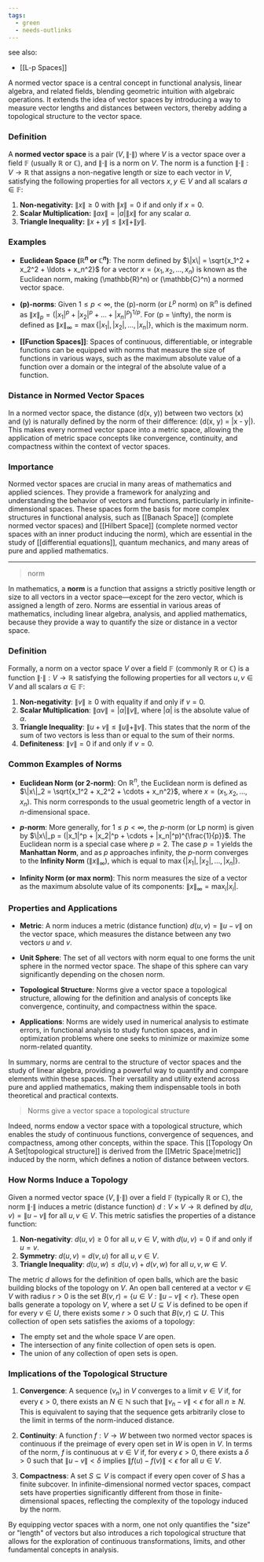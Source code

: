 ```yaml
---
tags:
  - green
  - needs-outlinks
---
```

see also:
- [[L-p Spaces]]

A normed vector space is a central concept in functional analysis, linear algebra, and related fields, blending geometric intuition with algebraic operations. It extends the idea of vector spaces by introducing a way to measure vector lengths and distances between vectors, thereby adding a topological structure to the vector space.

### Definition

A **normed vector space** is a pair $(V, \|\cdot\|)$ where $V$ is a vector space over a field $\mathbb{F}$ (usually $\mathbb{R}$ or $\mathbb{C})$, and $\|\cdot\|$ is a norm on $V$. The norm is a function $\|\cdot\|: V \rightarrow \mathbb{R}$ that assigns a non-negative length or size to each vector in $V$, satisfying the following properties for all vectors $x, y \in V$ and all scalars $a \in \mathbb{F}$:

1. **Non-negativity:** $\|x\| \geq 0$ with $\|x\| = 0$ if and only if $x = 0$.
2. **Scalar Multiplication:** $\|ax\| = |a|\|x\|$ for any scalar $a$.
3. **Triangle Inequality:** $\|x + y\| \leq \|x\| + \|y\|$.

### Examples

- **Euclidean Space ($\mathbb{R}^n$ or $\mathbb{C}^n$)**: The norm defined by $\|x\| = \sqrt{x_1^2 + x_2^2 + \ldots + x_n^2}$ for a vector $x = (x_1, x_2, \ldots, x_n)$ is known as the Euclidean norm, making \(\mathbb{R}^n\) or \(\mathbb{C}^n\) a normed vector space.

- **\(p\)-norms**: Given $1 \leq p < \infty$, the \(p\)-norm (or $L^p$ norm) on $\mathbb{R}^n$ is defined as $\|x\|_p = (|x_1|^p + |x_2|^p + \ldots + |x_n|^p)^{1/p}$. For \(p = \infty\), the norm is defined as $\|x\|_\infty = \max\{|x_1|, |x_2|, \ldots, |x_n|\}$, which is the maximum norm.

- **[[Function Spaces]]**: Spaces of continuous, differentiable, or integrable functions can be equipped with norms that measure the size of functions in various ways, such as the maximum absolute value of a function over a domain or the integral of the absolute value of a function.

### Distance in Normed Vector Spaces

In a normed vector space, the distance \(d(x, y)\) between two vectors \(x\) and \(y\) is naturally defined by the norm of their difference: \(d(x, y) = \|x - y\|\). This makes every normed vector space into a metric space, allowing the application of metric space concepts like convergence, continuity, and compactness within the context of vector spaces.

### Importance

Normed vector spaces are crucial in many areas of mathematics and applied sciences. They provide a framework for analyzing and understanding the behavior of vectors and functions, particularly in infinite-dimensional spaces. These spaces form the basis for more complex structures in functional analysis, such as [[Banach Space]] (complete normed vector spaces) and [[Hilbert Space]] (complete normed vector spaces with an inner product inducing the norm), which are essential in the study of [[differential equations]], quantum mechanics, and many areas of pure and applied mathematics.

---

> norm

In mathematics, a **norm** is a function that assigns a strictly positive length or size to all vectors in a vector space—except for the zero vector, which is assigned a length of zero. Norms are essential in various areas of mathematics, including linear algebra, analysis, and applied mathematics, because they provide a way to quantify the size or distance in a vector space. 

### Definition

Formally, a norm on a vector space $V$ over a field $\mathbb{F}$ (commonly $\mathbb{R}$ or $\mathbb{C}$) is a function $\|\cdot\|: V \rightarrow \mathbb{R}$ satisfying the following properties for all vectors $u, v \in V$ and all scalars $\alpha \in \mathbb{F}$:

1. **Non-negativity**: $\|v\| \geq 0$ with equality if and only if $v = 0$.
2. **Scalar Multiplication**: $\|\alpha v\| = |\alpha| \|v\|$, where $|\alpha|$ is the absolute value of $\alpha$.
3. **Triangle Inequality**: $\|u + v\| \leq \|u\| + \|v\|$. This states that the norm of the sum of two vectors is less than or equal to the sum of their norms.
4. **Definiteness**: $\|v\| = 0$ if and only if $v = 0$.

### Common Examples of Norms

- **Euclidean Norm (or 2-norm)**: On $\mathbb{R}^n$, the Euclidean norm is defined as $\|x\|_2 = \sqrt{x_1^2 + x_2^2 + \cdots + x_n^2}$, where $x = (x_1, x_2, ..., x_n)$. This norm corresponds to the usual geometric length of a vector in $n$-dimensional space.

- **$p$-norm**: More generally, for $1 \leq p < \infty$, the $p$-norm (or Lp norm) is given by $\|x\|_p = (|x_1|^p + |x_2|^p + \cdots + |x_n|^p)^{\frac{1}{p}}$. The Euclidean norm is a special case where $p=2$. The case $p=1$ yields the **Manhattan Norm**, and as $p$ approaches infinity, the $p$-norm converges to the **Infinity Norm** ($\|x\|_\infty$), which is equal to $\max\{|x_1|, |x_2|, ..., |x_n|\}$.

- **Infinity Norm (or max norm)**: This norm measures the size of a vector as the maximum absolute value of its components: $\|x\|_\infty = \max_{i} |x_i|$.

### Properties and Applications

- **Metric**: A norm induces a metric (distance function) $d(u, v) = \|u - v\|$ on the vector space, which measures the distance between any two vectors $u$ and $v$.

- **Unit Sphere**: The set of all vectors with norm equal to one forms the unit sphere in the normed vector space. The shape of this sphere can vary significantly depending on the chosen norm.

- **Topological Structure**: Norms give a vector space a topological structure, allowing for the definition and analysis of concepts like convergence, continuity, and compactness within the space.

- **Applications**: Norms are widely used in numerical analysis to estimate errors, in functional analysis to study function spaces, and in optimization problems where one seeks to minimize or maximize some norm-related quantity.

In summary, norms are central to the structure of vector spaces and the study of linear algebra, providing a powerful way to quantify and compare elements within these spaces. Their versatility and utility extend across pure and applied mathematics, making them indispensable tools in both theoretical and practical contexts.

>Norms give a vector space a topological structure

Indeed, norms endow a vector space with a topological structure, which enables the study of continuous functions, convergence of sequences, and compactness, among other concepts, within the space. This [[Topology On A Set|topological structure]] is derived from the [[Metric Space|metric]] induced by the norm, which defines a notion of distance between vectors.

### How Norms Induce a Topology

Given a normed vector space $(V, \|\cdot\|)$ over a field $\mathbb{F}$ (typically $\mathbb{R}$ or $\mathbb{C}$), the norm $\|\cdot\|$ induces a metric (distance function) $d: V \times V \rightarrow \mathbb{R}$ defined by $d(u, v) = \|u - v\|$ for all $u, v \in V$. This metric satisfies the properties of a distance function:

1. **Non-negativity**: $d(u, v) \geq 0$ for all $u, v \in V$, with $d(u, v) = 0$ if and only if $u = v$.
2. **Symmetry**: $d(u, v) = d(v, u)$ for all $u, v \in V$.
3. **Triangle Inequality**: $d(u, w) \leq d(u, v) + d(v, w)$ for all $u, v, w \in V$.

The metric $d$ allows for the definition of open balls, which are the basic building blocks of the topology on $V$. An open ball centered at a vector $v \in V$ with radius $r > 0$ is the set $B(v, r) = \{u \in V : \|u - v\| < r\}$. These open balls generate a topology on $V$, where a set $U \subseteq V$ is defined to be open if for every $v \in U$, there exists some $r > 0$ such that $B(v, r) \subseteq U$. This collection of open sets satisfies the axioms of a topology:

- The empty set and the whole space $V$ are open.
- The intersection of any finite collection of open sets is open.
- The union of any collection of open sets is open.

### Implications of the Topological Structure

1. **Convergence**: A sequence $(v_n)$ in $V$ converges to a limit $v \in V$ if, for every $\epsilon > 0$, there exists an $N \in \mathbb{N}$ such that $\|v_n - v\| < \epsilon$ for all $n \geq N$. This is equivalent to saying that the sequence gets arbitrarily close to the limit in terms of the norm-induced distance.

2. **Continuity**: A function $f: V \rightarrow W$ between two normed vector spaces is continuous if the preimage of every open set in $W$ is open in $V$. In terms of the norm, $f$ is continuous at $v \in V$ if, for every $\epsilon > 0$, there exists a $\delta > 0$ such that $\|u - v\| < \delta$ implies $\|f(u) - f(v)\| < \epsilon$ for all $u \in V$.

3. **Compactness**: A set $S \subseteq V$ is compact if every open cover of $S$ has a finite subcover. In infinite-dimensional normed vector spaces, compact sets have properties significantly different from those in finite-dimensional spaces, reflecting the complexity of the topology induced by the norm.

By equipping vector spaces with a norm, one not only quantifies the "size" or "length" of vectors but also introduces a rich topological structure that allows for the exploration of continuous transformations, limits, and other fundamental concepts in analysis.
